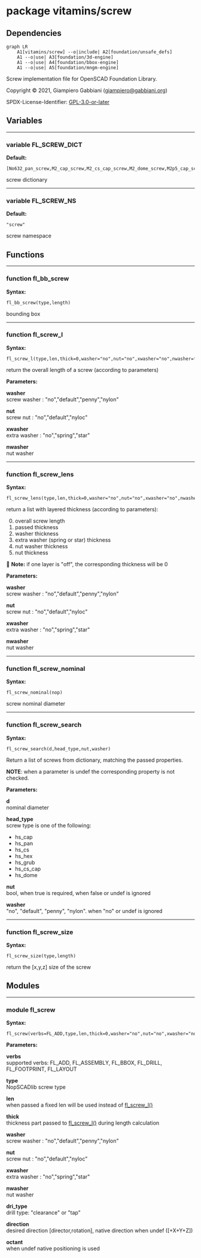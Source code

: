 # package vitamins/screw

## Dependencies

```mermaid
graph LR
    A1[vitamins/screw] --o|include| A2[foundation/unsafe_defs]
    A1 --o|use| A3[foundation/3d-engine]
    A1 --o|use| A4[foundation/bbox-engine]
    A1 --o|use| A5[foundation/mngm-engine]
```

Screw implementation file for OpenSCAD Foundation Library.

Copyright © 2021, Giampiero Gabbiani (giampiero@gabbiani.org)

SPDX-License-Identifier: [GPL-3.0-or-later](https://spdx.org/licenses/GPL-3.0-or-later.html)


## Variables

---

### variable FL_SCREW_DICT

__Default:__

    [No632_pan_screw,M2_cap_screw,M2_cs_cap_screw,M2_dome_screw,M2p5_cap_screw,M2p5_dome_screw,M2p5_pan_screw,M3_cap_screw,M3_cs_cap_screw,M3_dome_screw,M3_grub_screw,M3_hex_screw,M3_low_cap_screw,M3_pan_screw,M3_shoulder_screw,M4_cap_screw,M4_cs_cap_screw,M4_dome_screw,M4_grub_screw,M4_hex_screw,M4_pan_screw,M4_shoulder_screw,M5_cap_screw,M5_cs_cap_screw,M5_dome_screw,M5_grub_screw,M5_hex_screw,M5_pan_screw,M6_cap_screw,M6_cs_cap_screw,M6_grub_screw,M6_hex_screw,M6_pan_screw,M8_cap_screw,M8_cs_cap_screw,M8_hex_screw,No2_screw,No4_screw,No6_cs_screw,No6_screw,No8_screw]

screw dictionary

---

### variable FL_SCREW_NS

__Default:__

    "screw"

screw namespace

## Functions

---

### function fl_bb_screw

__Syntax:__

```text
fl_bb_screw(type,length)
```

bounding box

---

### function fl_screw_l

__Syntax:__

```text
fl_screw_l(type,len,thick=0,washer="no",nut="no",xwasher="no",nwasher=false)
```

return the overall length of a screw (according to parameters)

__Parameters:__

__washer__  
screw washer : "no","default","penny","nylon"

__nut__  
screw nut    : "no","default","nyloc"

__xwasher__  
extra washer : "no","spring","star"

__nwasher__  
nut washer


---

### function fl_screw_lens

__Syntax:__

```text
fl_screw_lens(type,len,thick=0,washer="no",nut="no",xwasher="no",nwasher=false)
```

return a list with layered thickness (according to parameters):

0. overall screw length
1. passed thickness
2. washer thickness
3. extra washer (spring or star) thickness
4. nut washer thickness
5. nut thickness

:memo: **Note:** if one layer is "off", the corresponding thickness will be 0


__Parameters:__

__washer__  
screw washer : "no","default","penny","nylon"

__nut__  
screw nut    : "no","default","nyloc"

__xwasher__  
extra washer : "no","spring","star"

__nwasher__  
nut washer


---

### function fl_screw_nominal

__Syntax:__

```text
fl_screw_nominal(nop)
```

screw nominal diameter

---

### function fl_screw_search

__Syntax:__

```text
fl_screw_search(d,head_type,nut,washer)
```

Return a list of screws from dictionary, matching the passed properties.

__NOTE__: when a parameter is undef the corresponding property is not checked.


__Parameters:__

__d__  
nominal diameter

__head_type__  
screw type is one of the following:
 - hs_cap
 - hs_pan
 - hs_cs
 - hs_hex
 - hs_grub
 - hs_cs_cap
 - hs_dome


__nut__  
bool, when true is required, when false or undef is ignored

__washer__  
"no", "default", "penny", "nylon". when "no" or undef is ignored


---

### function fl_screw_size

__Syntax:__

```text
fl_screw_size(type,length)
```

return the [x,y,z] size of the screw

## Modules

---

### module fl_screw

__Syntax:__

    fl_screw(verbs=FL_ADD,type,len,thick=0,washer="no",nut="no",xwasher="no",nwasher=false,dri_type="clearance",direction,octant)

__Parameters:__

__verbs__  
supported verbs: FL_ADD, FL_ASSEMBLY, FL_BBOX, FL_DRILL, FL_FOOTPRINT, FL_LAYOUT

__type__  
NopSCADlib screw type

__len__  
when passed a fixed len will be used instead of [fl_screw_l()](#function-fl_screw_l)

__thick__  
thickness part passed to [fl_screw_l()](#function-fl_screw_l) during length calculation

__washer__  
screw washer : "no","default","penny","nylon"

__nut__  
screw nut    : "no","default","nyloc"

__xwasher__  
extra washer : "no","spring","star"

__nwasher__  
nut washer

__dri_type__  
drill type: "clearance" or "tap"

__direction__  
desired direction [director,rotation], native direction when undef ([+X+Y+Z])

__octant__  
when undef native positioning is used


